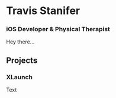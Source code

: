 <!DOCTYPE html>

<h1>Travis Stanifer</h1>
<h3>iOS Developer & Physical Therapist</h3>

<p> Hey there...</p>

<h2>Projects</h2>

<h3>XLaunch</h3>
<p>Text</p>
